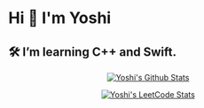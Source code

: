 # Hi 👋 I'm Yoshi
## 🛠️ I’m learning C++ and Swift.


<!-- Cards -->
<p align="center">
  <a href="https://github.com/ny000815?tab=repositories">
    <img title="Yoshi's Github Stats" alt="Yoshi's Github Stats" src="https://github-readme-stats.vercel.app/api?username=ny000815&theme=dark" />
  </a>
</p>
<p align="center">
  <a href="https://leetcode.com/u/zaki8/" target="_blank">
    <img title="Yoshi's LeetCode Stats" alt="Yoshi's LeetCode Stats" src="https://leetcard.jacoblin.cool/zaki8?theme=dark&ext=heatmap" />
  </a>
</p>
